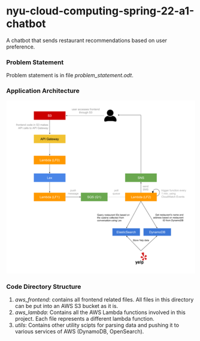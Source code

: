 # nyu-cloud-computing-spring-22-a1-chatbot
A chatbot that sends restaurant recommendations based on user preference.

### Problem Statement
Problem statement is in file _problem_statement.odt_.

### Application Architecture
![Alt-Text](./architecture.png)

### Code Directory Structure
1. _aws_frontend_: contains all frontend related files. All files in this directory can be put into an AWS S3 bucket as it is.
2. _aws_lambda_: Contains all the AWS Lambda functions involved in this project. Each file represents a different lambda function.
3. _utils_: Contains other utility scipts for parsing data and pushing it to various services of AWS (DynamoDB, OpenSearch).

